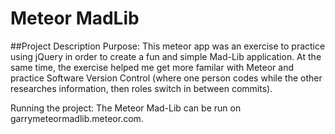 # Meteor MadLib

##Project Description
  Purpose:
      This meteor app was an exercise to practice using jQuery in order to create a
    fun and simple Mad-Lib application.  At the same time, the exercise helped me get
    more familar with Meteor and practice Software Version Control (where one person 
    codes while the other researches information, then roles switch in between commits).
    
  Running the project:
    The Meteor Mad-Lib can be run on garrymeteormadlib.meteor.com.
